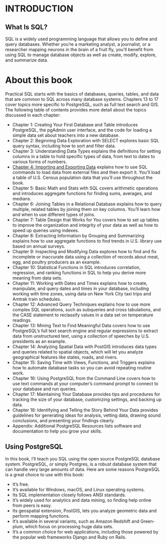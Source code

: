 # INTRODUCTION
## What Is SQL? 
SQL is a widely used programming language that allows you to define and query databases. Whether you’re a marketing analyst, a journalist, or a researcher mapping neurons in the brain of a fruit fly, you’ll benefit from using SQL to manage database objects as well as create, modify, explore, and summarize data.

# About this book
Practical SQL starts with the basics of databases, queries, tables, and data that are common to SQL across many database systems. Chapters 13 to 17 cover topics more specific to PostgreSQL, such as full text search and GIS. The following table of contents provides more detail about the topics discussed in each chapter:
- Chapter 1: Creating Your First Database and Table introduces PostgreSQL, the pgAdmin user interface, and the code for loading a simple data set about teachers into a new database. 
- Chapter 2: Beginning Data Exploration with SELECT explores basic SQL query syntax, including how to sort and filter data. 
- Chapter 3: Understanding Data Types explains the definitions for setting columns in a table to hold specific types of data, from text to dates to various forms of numbers. 
- [Chapter 4: Importing and Exporting Data](./ch04.import-export-data/README.md) explains how to use SQL commands to load data from external files and then export it. You’ll load a table of U.S. Census population data that you’ll use throughout the book. 
- Chapter 5: Basic Math and Stats with SQL covers arithmetic operations and introduces aggregate functions for finding sums, averages, and medians. 
- Chapter 6: Joining Tables in a Relational Database explains how to query multiple, related tables by joining them on key columns. You’ll learn how and when to use different types of joins.
- Chapter 7: Table Design that Works for You covers how to set up tables to improve the organization and integrity of your data as well as how to speed up queries using indexes. 
- Chapter 8: Extracting Information by Grouping and Summarizing explains how to use aggregate functions to find trends in U.S. library use based on annual surveys. 
- Chapter 9: Inspecting and Modifying Data explores how to find and fix incomplete or inaccurate data using a collection of records about meat, egg, and poultry producers as an example. 
- Chapter 10: Statistical Functions in SQL introduces correlation, regression, and ranking functions in SQL to help you derive more meaning from data sets. 
- Chapter 11: Working with Dates and Times explains how to create, manipulate, and query dates and times in your database, including working with time zones, using data on New York City taxi trips and Amtrak train schedules. 
- Chapter 12: Advanced Query Techniques explains how to use more complex SQL operations, such as subqueries and cross tabulations, and the CASE statement to reclassify values in a data set on temperature readings. 
- Chapter 13: Mining Text to Find Meaningful Data covers how to use PostgreSQL’s full text search engine and regular expressions to extract data from unstructured text, using a collection of speeches by U.S. presidents as an example. 
- Chapter 14: Analyzing Spatial Data with PostGIS introduces data types and queries related to spatial objects, which will let you analyze geographical features like states, roads, and rivers. 
- Chapter 15: Saving Time with Views, Functions, and Triggers explains how to automate database tasks so you can avoid repeating routine work.
- Chapter 16: Using PostgreSQL from the Command Line covers how to use text commands at your computer’s command prompt to connect to your database and run queries. 
- Chapter 17: Maintaining Your Database provides tips and procedures for tracking the size of your database, customizing settings, and backing up data. 
- Chapter 18: Identifying and Telling the Story Behind Your Data provides guidelines for generating ideas for analysis, vetting data, drawing sound conclusions, and presenting your findings clearly. 
- Appendix: Additional PostgreSQL Resources lists software and documentation to help you grow your skills.

## Using PostgreSQL 
In this book, I’ll teach you SQL using the open source PostgreSQL database system. PostgreSQL, or simply Postgres, is a robust database system that can handle very large amounts of data. Here are some reasons PostgreSQL is a great choice to use with this book: 
- It’s free. 
- It’s available for Windows, macOS, and Linux operating systems. 
- Its SQL implementation closely follows ANSI standards. 
- It’s widely used for analytics and data mining, so finding help online from peers is easy. 
- Its geospatial extension, PostGIS, lets you analyze geometric data and perform mapping functions. 
- It’s available in several variants, such as Amazon Redshift and Green- plum, which focus on processing huge data sets. 
- It’s a common choice for web applications, including those powered by the popular web frameworks Django and Ruby on Rails.